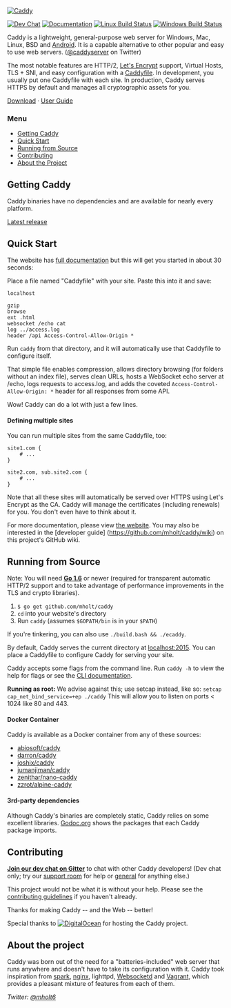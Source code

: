 [![Caddy](https://caddyserver.com/resources/images/caddy-boxed.png)](https://caddyserver.com)

[![Dev Chat](https://img.shields.io/badge/dev%20chat-gitter-ff69b4.svg?style=flat-square&label=dev+chat&color=ff69b4)](https://gitter.im/mholt/caddy) 
[![Documentation](https://img.shields.io/badge/godoc-reference-blue.svg?style=flat-square)](https://godoc.org/github.com/mholt/caddy) 
[![Linux Build Status](https://img.shields.io/travis/mholt/caddy.svg?style=flat-square&label=linux+build)](https://travis-ci.org/mholt/caddy) 
[![Windows Build Status](https://img.shields.io/appveyor/ci/mholt/caddy.svg?style=flat-square&label=windows+build)](https://ci.appveyor.com/project/mholt/caddy)

Caddy is a lightweight, general-purpose web server for Windows, Mac, Linux, BSD 
and [Android](https://github.com/mholt/caddy/wiki/Running-Caddy-on-Android). 
It is a capable alternative to other popular and easy to use web servers. 
([@caddyserver](https://twitter.com/caddyserver) on Twitter)

The most notable features are HTTP/2, [Let's Encrypt](https://letsencrypt.org) 
support, Virtual Hosts, TLS + SNI, and easy configuration with a 
[Caddyfile](https://caddyserver.com/docs/caddyfile). In development, you usually 
put one Caddyfile with each site. In production, Caddy serves HTTPS by default 
and manages all cryptographic assets for you.

[Download](https://github.com/mholt/caddy/releases) · 
[User Guide](https://caddyserver.com/docs)



### Menu

- [Getting Caddy](#getting-caddy)
- [Quick Start](#quick-start)
- [Running from Source](#running-from-source)
- [Contributing](#contributing)
- [About the Project](#about-the-project)




## Getting Caddy

Caddy binaries have no dependencies and are available for nearly every platform.

[Latest release](https://github.com/mholt/caddy/releases/latest)



## Quick Start

The website has [full documentation](https://caddyserver.com/docs) but this will 
get you started in about 30 seconds:

Place a file named "Caddyfile" with your site. Paste this into it and save:

```
localhost

gzip
browse
ext .html
websocket /echo cat
log ../access.log
header /api Access-Control-Allow-Origin *
```

Run `caddy` from that directory, and it will automatically use that Caddyfile to 
configure itself.

That simple file enables compression, allows directory browsing (for folders 
without an index file), serves clean URLs, hosts a WebSocket echo server at 
/echo, logs requests to access.log, and adds the coveted 
`Access-Control-Allow-Origin: *` header for all responses from some API.

Wow! Caddy can do a lot with just a few lines.


#### Defining multiple sites

You can run multiple sites from the same Caddyfile, too:

```
site1.com {
	# ...
}

site2.com, sub.site2.com {
	# ...
}
```

Note that all these sites will automatically be served over HTTPS using Let's 
Encrypt as the CA. Caddy will manage the certificates (including renewals) for 
you. You don't even have to think about it.

For more documentation, please view [the website](https://caddyserver.com/docs). 
You may also be interested in the [developer guide]
(https://github.com/mholt/caddy/wiki) on this project's GitHub wiki.




## Running from Source

Note: You will need **[Go 1.6](https://golang.org/dl/)** or newer (required for
transparent automatic HTTP/2 support and to take advantage of performance improvements
in the TLS and crypto libraries).

1. `$ go get github.com/mholt/caddy`
2. `cd` into your website's directory
3. Run `caddy` (assumes `$GOPATH/bin` is in your `$PATH`)

If you're tinkering, you can also use `./build.bash && ./ecaddy`.

By default, Caddy serves the current directory at 
[localhost:2015](http://localhost:2015). You can place a Caddyfile to configure 
Caddy for serving your site.

Caddy accepts some flags from the command line. Run `caddy -h` to view the help
 for flags or see the [CLI documentation](https://caddyserver.com/docs/cli).

**Running as root:** We advise against this; use setcap instead, like so: 
`setcap cap_net_bind_service=+ep ./caddy` This will allow you to listen on 
ports < 1024 like 80 and 443.



#### Docker Container

Caddy is available as a Docker container from any of these sources:

- [abiosoft/caddy](https://hub.docker.com/r/abiosoft/caddy/)
- [darron/caddy](https://hub.docker.com/r/darron/caddy/)
- [joshix/caddy](https://hub.docker.com/r/joshix/caddy/)
- [jumanjiman/caddy](https://hub.docker.com/r/jumanjiman/caddy/)
- [zenithar/nano-caddy](https://hub.docker.com/r/zenithar/nano-caddy/)
- [zzrot/alpine-caddy](https://hub.docker.com/r/zzrot/alpine-caddy/)



#### 3rd-party dependencies

Although Caddy's binaries are completely static, Caddy relies on some excellent
libraries. [Godoc.org](https://godoc.org/github.com/mholt/caddy) shows the
packages that each Caddy package imports.




## Contributing

**[Join our dev chat on Gitter](https://gitter.im/mholt/caddy)** to chat with
other Caddy developers! (Dev chat only; try our
[support room](https://gitter.im/caddyserver/support) for help or
[general](https://gitter.im/caddyserver/general) for anything else.)

This project would not be what it is without your help. Please see the
[contributing guidelines](https://github.com/mholt/caddy/blob/master/CONTRIBUTING.md)
if you haven't already.

Thanks for making Caddy -- and the Web -- better!

Special thanks to
[![DigitalOcean](https://i.imgur.com/sfGr0eY.png)](https://www.digitalocean.com)
for hosting the Caddy project.




## About the project

Caddy was born out of the need for a "batteries-included" web server that runs
anywhere and doesn't have to take its configuration with it. Caddy took
inspiration from [spark](https://github.com/rif/spark),
[nginx](https://github.com/nginx/nginx), lighttpd,
[Websocketd](https://github.com/joewalnes/websocketd)
and [Vagrant](https://www.vagrantup.com/),
which provides a pleasant mixture of features from each of them.


*Twitter: [@mholt6](https://twitter.com/mholt6)*
